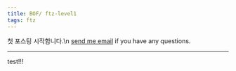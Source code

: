 ```yaml
---
title: BOF/ ftz-level1
tags: ftz
---
```


첫 포스팅 시작합니다.\n
 [send me email](mailto:jewel7492@gmail.com) if you have any questions.

<!--more-->

---

test!!!
